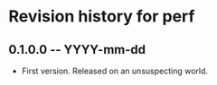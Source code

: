 # Revision history for perf

## 0.1.0.0 -- YYYY-mm-dd

* First version. Released on an unsuspecting world.
